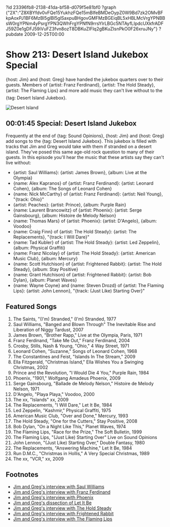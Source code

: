 ?id 23396fb8-2138-41da-bf58-d079f5e81bf0
?graph {"2X":"Z8XBYfdv0vFQe15YukhzFQe15mBIfeBMDeOypZ0W9Bd7zk2OMvBFkpAoxPJ1BF6MzBI5glBI5glSaxpuBHgovGMFMzBGEiqBL5xHBLMcVrgYPNBBsW0rgYPNm4yPsrgYPN3QWhFrgYPNfN9rrsYlrLBGc5NTAyfLIpdcUXkfrADFJ59Z0e1gDFJ59iVuFZ3fvn8ozT8DBKuZIFlq2gBKuZIsnPkO0F26xruJNy"}
?pubdate 2009-12-25T00:00

# Show 213: Desert Island Jukebox Special
{host: Jim} and {host: Greg} have handed the jukebox quarters over to their guests. Members of {artist: Franz Ferdinand}, {artist: The Hold Steady}, {artist: The Flaming Lips} and more add music they can't live without to the {tag: Desert Island Jukebox}.

![Desert Island](https://static.soundopinions.org/images/2009/desertislandnew2.jpg)

## 00:01:45 Special: Desert Island Jukebox
Frequently at the end of {tag: Sound Opinions}, {host: Jim} and {host: Greg} add songs to the {tag: Desert Island Jukebox}. This jukebox is filled with tracks that Jim and Greg would take with them if stranded on a desert island. They've posed this same age-old rock question to many of their guests. In this episode you'll hear the music that these artists say they can't live without:

- {artist: Saul Williams}: {artist: James Brown}, {album: Live at the Olympia} 
- {name: Alex Kapranos} of {artist: Franz Ferdinand}: {artist: Leonard Cohen}, {album: The Songs of Leonard Cohen} 
- {name: Nick McCarthy} of {artist: Franz Ferdinand}: {artist: Neil Young}, "{track: Ohio}"
- {artist: Peaches}: {artist: Prince}, {album: Purple Rain} 
- {name: Laurent Brancowitz} of {artist: Phoenix}: {artist: Serge Gainsbourg}, {album: Histoire de Melody Nelson}
- {name: Thomas Mars} of {artist: Phoenix}: {artist: D'Angelo}, {album: Voodoo}
- {name: Craig Finn} of {artist: The Hold Steady}: {artist: The Replacements}, "{track: I Will Dare}" 
- {name: Tad Kubler} of {artist: The Hold Steady}: {artist: Led Zeppelin}, {album: Physical Graffiti}
- {name: Franz Nicolay} of {artist: The Hold Steady}: {artist: American Music Club}, {album: Mercury}
- {name: Scott Hutchison} of {artist: Frightened Rabbit}: {artist: The Hold Steady}, {album: Stay Positive} 
- {name: Grant Hutchison} of {artist: Frightened Rabbit}: {artist: Bob Dylan}, {album: Planet Waves}
- {name: Wayne Coyne} and {name: Steven Drozd} of {artist: The Flaming Lips}: {artist: John Lennon}, "{track: (Just Like) Starting Over}"  

## Featured Songs
1. The Saints, "(I'm) Stranded," (I'm) Stranded, 1977
2. Saul Williams, "Banged and Blown Through" The Inevitable Rise and Liberation of Niggy Tardust, 2007
3. James Brown, "Brother Rapp," Live at the Olympia, Paris, 1971
4. Franz Ferdinand, "Take Me Out," Franz Ferdinand, 2004
5. Crosby, Stills, Nash & Young, "Ohio," 4 Way Street, 1971
6. Leonard Cohen, "Suzanne," Songs of Leonard Cohen, 1968
7. The Constantines and Feist, "Islands In The Stream," 2009
8. Ella Fitzgerald, "Christmas Island," Ella Wishes You a Swinging Christmas, 2002
9. Prince and the Revolution, "I Would Die 4 You," Purple Rain, 1984
10. Phoenix, "1901," Wolfgang Amadeus Phoenix, 2009
11. Serge Gainsbourg, "Ballade de Melody Nelson," Histoire de Melody Nelson, 1971
12. D'Angelo, "Playa Playa," Voodoo, 2000
13. The xx, "Islands" xx, 2009
14. The Replacements, "I Will Dare," Let It Be, 1984
15. Led Zeppelin, "Kashmir," Physical Graffiti, 1975
16. American Music Club, "Over and Done," Mercury, 1993
17. The Hold Steady, "One for the Cutters," Stay Positive, 2008
18. Bob Dylan, "On a Night Like This," Planet Waves, 1974
19. The Flaming Lips, "Race for the Prize," The Soft Bulletin, 1999
20. The Flaming Lips, "(Just Like) Starting Over" Live on Sound Opinions
21. John Lennon, "(Just Like) Starting Over," Double Fantasy, 1980
22. The Replacements, "Answering Machine," Let It Be, 1984
23. Run D.M.C., "Christmas in Hollis," A Very Special Christmas, 1989
24. The xx, "VCR," xx, 2009

## Footnotes
- [Jim and Greg's interview with Saul Williams](http://www.soundopinions.org/show/129)
- [Jim and Greg's interview with Franz Ferdinand](http://www.soundopinions.org/show/181)
- [Jim and Greg's interview with Phoenix](http://www.soundopinions.org/show/204/)
- [Jim and Greg's dissection of Let It Be](http://www.soundopinions.org/show/408/)
- [Jim and Greg's interview with The Hold Steady](http://www.soundopinions.org/show/165/)
- [Jim and Greg's interview with Frightened Rabbit](http://www.soundopinions.org/show/169/)
- [Jim and Greg's interview with The Flaming Lips](http://www.soundopinions.org/show/94/)
